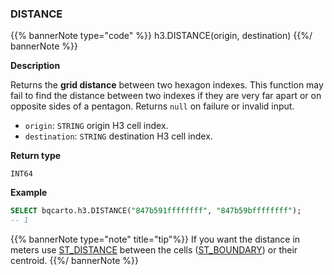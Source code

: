 ### DISTANCE

{{% bannerNote type="code" %}}
h3.DISTANCE(origin, destination)
{{%/ bannerNote %}}

**Description**

Returns the **grid distance** between two hexagon indexes. This function may fail to find the distance between two indexes if they are very far apart or on opposite sides of a pentagon. Returns `null` on failure or invalid input.

* `origin`: `STRING` origin H3 cell index.
* `destination`: `STRING` destination H3 cell index.

**Return type**

`INT64`

**Example**

```sql
SELECT bqcarto.h3.DISTANCE("847b591ffffffff", "847b59bffffffff");
-- 1
```

{{% bannerNote type="note" title="tip"%}}
If you want the distance in meters use [ST_DISTANCE](https://cloud.google.com/bigquery/docs/reference/standard-sql/geography_functions#st_distance) between the cells ([ST_BOUNDARY](#st_boundary)) or their centroid.
{{%/ bannerNote %}}